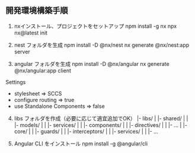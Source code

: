 ## 開発環境構築手順

1. nxインストール、プロジェクトをセットアップ
npm install -g nx
npx nx@latest init

2. nest フォルダを生成
npm install -D @nx/nest
nx generate @nx/nest:app server

3. angular フォルダを生成
npm install -D @nx/angular
nx generate @nx/angular:app client

Settings
- stylesheet => SCCS
- configure routing => true
- use Standalone Components => false 

4. libs フォルダを作成（必要に応じて適宜追加でOK）
  |- libs/
  |  |- shared/
  |  |  |- models/
  |  |  |- services/
  |  |  |- components/
  |  |  |- directives/
  |  |  |- ...
  |  |- core/
  |  |  |- guards/
  |  |  |- interceptors/
  |  |  |- services/
  |  |  |- ...

5. Angular CLI をインストール
npm install -g @angular/cli


